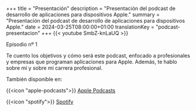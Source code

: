 +++
title = "Presentación"
description = "Presentación del podcast de desarrollo de aplicaciones para dispositivos Apple."
summary = "Presentación del podcast de desarrollo de aplicaciones para dispositivos Apple."
date = 2024-03-25T08:00:00+01:00
translationKey = "podcast-presentacion"
+++
{{< youtube SmbZ-knLaUQ >}}

Episodio nº 1

Te cuento los objetivos y cómo será este podcast, enfocado a profesionales y empresas que programan aplicaciones para Apple. Además, te hablo sobre mí y sobre mi carrera profesional.

También disponible en:

{{<icon "apple-podcasts">}} [Apple Podcasts](https://podcasts.apple.com/es/podcast/programando-para-apple/id1737822341?i=1000650392832)

{{<icon "spotify">}} [Spotify](https://open.spotify.com/episode/2J8FbEi0XDeX99Qj7zaxb2?si=PdN9jh9QT8SC8iE2cqygYQ)
